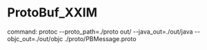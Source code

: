 # ProtoBuf_XXIM

command:
protoc --proto_path=./proto out/ --java_out=./out/java --objc_out=./out/objc ./proto/PBMessage.proto
